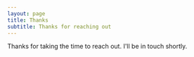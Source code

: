 ```yaml
---
layout: page
title: Thanks
subtitle: Thanks for reaching out
---
```


Thanks for taking the time to reach out. I'll be in touch shortly.